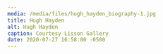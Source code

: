 ```yaml
---
media: /media/files/hugh_hayden_biography-1.jpg
title: Hugh Hayden
alt: Hugh Hayden
caption: Courtesy Lisson Gallery
date: 2020-07-27 16:58:00 -0500
---
```

